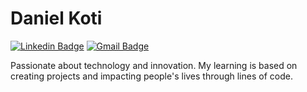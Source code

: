 # Daniel Koti 

[![Linkedin Badge](https://img.shields.io/badge/-Daniel%20Moniz-6633cc?style=flat-square&logo=Linkedin&logoColor=white&link=https://www.linkedin.com/in/daniel-moniz/)](https://www.linkedin.com/in/daniel-moniz/) 
[![Gmail Badge](https://img.shields.io/badge/-danielkoti.moniz@gmail.com-6633cc?style=flat-square&logo=Gmail&logoColor=white&link=mailto:danielkoti.moniz@gmail.com)](mailto:danielkoti.moniz@gmail.com)

Passionate about technology and innovation.
My learning is based on creating projects and impacting people's lives through lines of code.




